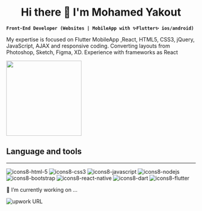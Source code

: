 <h1 align="center">Hi there 👋 I'm Mohamed Yakout</h1>

**`Front-End Developer (Websites | MobileApp with ✨Flutter✨ ios/android)`**

My expertise is focused on Flutter MobileApp ,React, HTML5, CSS3, jQuery, JavaScript, AJAX and responsive coding. Converting layouts from Photoshop, Sketch, Figma, XD. Experience with frameworks as React

<img src="https://user-images.githubusercontent.com/75516344/194475459-065f785d-2477-42f9-9c1e-214d01106c82.gif" width="200">

## Language and tools
---

![icons8-html-5](https://user-images.githubusercontent.com/75516344/194473745-63378f96-3427-4232-8d58-a8a9994992f2.svg)
![icons8-css3](https://user-images.githubusercontent.com/75516344/194473742-21a6a2db-b29b-4f78-a279-adfa30745905.svg)
![icons8-javascript](https://user-images.githubusercontent.com/75516344/194473995-715d9bc0-a773-4ca4-8320-75a9e2c7a1d7.svg)
![icons8-nodejs](https://user-images.githubusercontent.com/75516344/194474003-71d37c6e-e046-4b64-aaed-6669ca9342b5.svg)
![icons8-bootstrap](https://user-images.githubusercontent.com/75516344/194474016-db6e0d0d-1599-496b-a315-0b5df09339fd.svg)
![icons8-react-native](https://user-images.githubusercontent.com/75516344/194474010-8452dce5-c91d-42ef-ba87-81dc871f39a7.svg)
![icons8-dart](https://user-images.githubusercontent.com/75516344/194474314-690d4b3e-7144-4002-b605-daf0cfc08aab.svg)
![icons8-flutter](https://user-images.githubusercontent.com/75516344/194474321-56576c6c-daee-43e4-b6f9-2012c16ff068.svg)

🔭 I’m currently working on ...

![upwork URL](https://custom-icon-badges.demolab.com/upwork/url?label=UpWork&logo=Upwork&logoColor=%~01cad30fd7a41a9b3f&style=flat-square&url=https%3A%2F%2Fwww.upwork.com%2Ffreelancers%2F~01cad30fd7a41a9b3f)






<!--
**Yakout97/yakout97** is a ✨ _special_ ✨ repository because its `README.md` (this file) appears on your GitHub profile.

Here are some ideas to get you started:

- 🔭 I’m currently working on ...
- 🌱 I’m currently learning ...
- 👯 I’m looking to collaborate on ...
- 🤔 I’m looking for help with ...
- 💬 Ask me about ...
- 📫 How to reach me: ...
- 😄 Pronouns: ...
- ⚡ Fun fact: ...
-->
